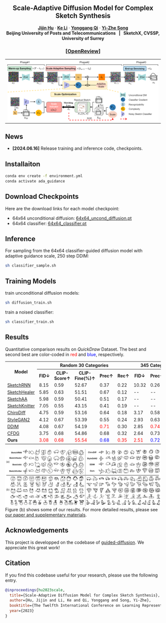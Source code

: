 <p align="center">

  <h2 align="center">Scale-Adaptive Diffusion Model for Complex Sketch Synthesis</h2>
  <p align="center">
    <a href="https://openreview.net/profile?id=~Jijin_Hu1"><strong>Jijin Hu</strong></a>
    ·
    <a href="https://scholar.google.com/citations?user=KZOFaz4AAAAJ&hl=zh-CN&oi=sra"><strong>Ke Li</strong></a>
    ·
    <a href="https://scholar.google.com/citations?user=pQNpf7cAAAAJ&hl=zh-CN&oi=sra"><strong>Yonggang Qi</strong></a>
    ·
    <a href="https://scholar.google.com/citations?user=irZFP_AAAAAJ&hl=zh-CN&oi=sra"><strong>Yi-Zhe Song</strong></a>
    <br>
    <b>Beijing University of Posts and Telecommunications &nbsp; | &nbsp;  SketchX, CVSSP, University of Surrey </b>
  </p>
  <h3>
  <p align="center">
    [<a href="https://openreview.net/pdf?id=1ROAstc9jv"(https://openreview.net/pdf?id=5xadJmgwix)">OpenReview</a>]
  </p>
  </h3>
  
  <table align="center">
    <tr>
    <td>
      <img src="assets/overview.png">
    </td>
    </tr>
  </table>

## News
* **[2024.06.16]** Release training and inference code, checkpoints.

## Installaiton
```bash
conda env create -f environment.yml
conda activate ada_guidance
```

## Download Checkpoints
Here are the download links for each model checkpoint:
* 64x64 unconditional diffusion: [64x64_uncond_diffusion.pt](https://drive.google.com/file/d/1aK8OILBTxyA-KBCwZK7kdePnG1YEYjui/view?usp=sharing)
* 64x64 classifier: [64x64_classifier.pt](https://drive.google.com/file/d/1PElBL0dVH98_3Kh3-ehN4SdEfTtaDJXM/view?usp=drive_link)


## Inference
  For sampling from the 64x64 classifier-guided diffusion model with adaptive guidance scale, 250 step DDIM:
  ```bash
  sh classifier_sample.sh
  ```

## Training Models
train unconditional diffusion models:
  ```bash
  sh diffusion_train.sh
  ```
train a noised classifier:
  ```bash
  sh classifier_train.sh
  ```
## Results
Quantitative comparison results on <i>QuickDraw</i> Dataset. The best and second best are color-coded in <span style="color: red;">red</span> and <span style="color: blue;">blue</span>, respectively.
<table>
  <tr>
    <th rowspan="2"><b>Model</b></th>
    <th colspan="5"><b>Random 30 Categories</b></th>
    <th colspan="3"><b>345 Categories</b></th>
  </tr>
  <tr>
    <th>FID&darr;</th>
    <th>CLIP-Score&uarr;</th>
    <th>CLIP-Fine(%)&uarr;</th>
    <th>Prec&uarr;</th>
    <th>Rec&uarr;</th>
    <th>FID&darr;</th>
    <th>Prec&uarr;</th>
    <th>Rec&uarr;</th>
  </tr>
  <tr>
    <td><a href="https://github.com/magenta/magenta/tree/main/magenta/models/sketch_rnn" target="_blank">SketchRNN</td>
    <td>8.15</td>
    <td>0.59</td>
    <td>52.67</td>
    <td>0.37</td>
    <td>0.22</td>
    <td>10.32</td>
    <td>0.26</td>
    <td>0.24</td>
  </tr>
  <tr>
    <td><a href="https://github.com/sgybupt/SketchHealer" target="_blank">SketchHealer</td>
    <td>5.85</td>
    <td>0.63</td>
    <td>51.51</td>
    <td>0.67</td>
    <td>0.12</td>
    <td>--</td>
    <td>--</td>
    <td>--</td>
  </tr>
  <tr>
    <td><a href="https://openaccess.thecvf.com/content/ICCV2021/papers/Yang_SketchAA_Abstract_Representation_for_Abstract_Sketches_ICCV_2021_paper.pdf" target="_blank">SketchAA</td>
    <td>5.98</td>
    <td>0.59</td>
    <td>50.41</td>
    <td>0.51</td>
    <td>0.17</td>
    <td>--</td>
    <td>--</td>
    <td>--</td>
  </tr>
  <tr>
    <td><a href="https://github.com/wangqiang9/SketchKnitter/tree/main" target="_blank">SketchKnitter</td>
    <td>7.05</td>
    <td>0.55</td>
    <td>43.15</td>
    <td>0.41</td>
    <td>0.19</td>
    <td>--</td>
    <td>--</td>
    <td>--</td>
  </tr>
  <tr>
    <td><a href="https://github.com/dasayan05/chirodiff" target="_blank">ChiroDiff</td>
    <td>4.75</td>
    <td>0.59</td>
    <td>53.16</td>
    <td>0.64</td>
    <td>0.18</td>
    <td>3.17</td>
    <td>0.58</td>
    <td>0.25</td>
  </tr>
  <tr>
    <td><a href="https://github.com/NVlabs/stylegan2-ada-pytorch" target="_blank">StyleGAN2</td>
    <td>4.12</td>
    <td>0.67</td>
    <td>53.39</td>
    <td>0.55</td>
    <td>0.24</td>
    <td>2.93</td>
    <td>0.63</td>
    <td>0.27</td>
  </tr>
  <tr>
    <td><a href="https://github.com/openai/guided-diffusion" target="_blank">DDIM</td>
    <td>4.08</td>
    <td>0.67</td>
    <td>54.19</td>
    <td><span style="color: red;">0.71</span></td>
    <td>0.30</td>
    <td>2.85</td>
    <td><span style="color: red;">0.74</span></td>
    <td>0.31</td>
  </tr>
  <tr>
    <td><a href="https://arxiv.org/pdf/2207.12598" target="_blank">CFDG</td>
    <td>3.75</td>
    <td>0.68</td>
    <td>54.86</td>
    <td>0.68</td>
    <td>0.32</td>
    <td>2.64</td>
    <td>0.73</td>
    <td>0.36</td>
  </tr>
  <tr>
    <td><b>Ours</b></td>
    <td><span style="color: red;">3.08</span></td>
    <td><span style="color: red;">0.68</span></td>
    <td><span style="color: red;">55.54</span></td>
    <td><span style="color: blue;">0.68</span></td>
    <td><span style="color: red;">0.35</span></td>
    <td><span style="color: red;">2.51</span></td>
    <td><span style="color: blue;">0.72</span></td>
    <td><span style="color: red;">0.39</span></td>
  </tr>
</table>


![Fig 4](assets/results.png)
Figure (b) shows some of our results. For more detailed results, please see [our paper and supplementary materials](https://openreview.net/pdf?id=5xadJmgwix).

## Acknowledgements
This project is developped on the codebase of [guided-diffusion](https://github.com/openai/guided-diffusion). We  appreciate this great work! 


## Citation
If you find this codebase useful for your research, please use the following entry.
```BibTeX
@inproceedings{hu2023scale,
  title={Scale-Adaptive Diffusion Model for Complex Sketch Synthesis},
  author={Hu, Jijin and Li, Ke and Qi, Yonggang and Song, Yi-Zhe},
  booktitle={The Twelfth International Conference on Learning Representations},
  year={2023}
}
```
